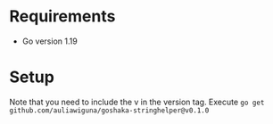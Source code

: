 # Requirements
- Go version 1.19

# Setup
Note that you need to include the v in the version tag.
Execute `go get github.com/auliawiguna/goshaka-stringhelper@v0.1.0`